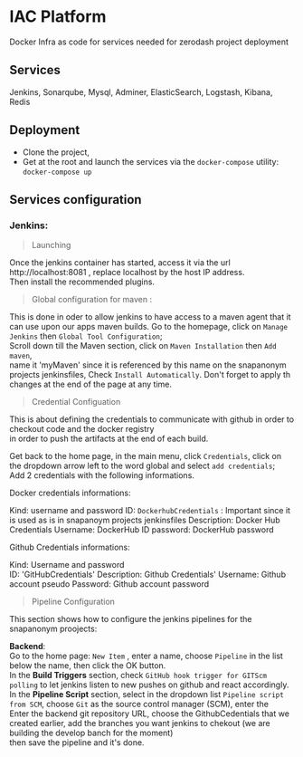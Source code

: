 # IAC Platform
Docker Infra as code for services needed for zerodash project deployment

## Services           
Jenkins, Sonarqube, Mysql, Adminer, ElasticSearch, Logstash, Kibana, Redis 

## Deployment       
* Clone the project,      
* Get at the root and launch the services via the `docker-compose` utility:
`docker-compose up`


## Services configuration    
### Jenkins:

> Launching    

Once the jenkins container has started, access it via the url http://localhost:8081 , replace localhost by the host IP address.   
Then install the recommended plugins.    

> Global configuration for maven : 

This is done in oder to allow jenkins to have access to a maven agent that it can use upon our apps maven builds.
Go to the homepage, click on `Manage Jenkins` then `Global Tool Configuration`;    
Scroll down till the Maven section, click on `Maven Installation` then `Add maven`,    
name it 'myMaven' since it is referenced by this name on the snapanonym projects jenkinsfiles,
Check `Install Automatically`. Don't forget to apply th changes at the end of the page at any time.

> Credential Configuation   

This is about defining the credentials to communicate with github in order to checkout code and the docker registry    
in order to push the artifacts at the end of each build.    

Get back to  the home page, in the main menu, click `Credentials`, click on the dropdown arrow left to the word global and select `add credentials`;    
Add 2 credentials with the following informations.

Docker credentials informations:    

Kind: username and password
ID: `DockerhubCredentials`  : Important since it is used as is in snapanoym projects jenkinsfiles
Description: Docker Hub Credentials
Username: DockerHub ID
password: DockerHub password    

Github Credentials informations:    

Kind: Username and password    
ID: 'GitHubCredentials'
Description: Github Credentials'
Username: Github account pseudo
Password: Github account password   


> Pipeline Configuration

This section shows how to configure the jenkins pipelines for the snapanonym proojects:

**Backend**:    
Go to the home page:
`New Item` , enter a name, choose `Pipeline` in the list below the name, then click the OK button.    
In the **Build Triggers** section, check `GitHub hook trigger for GITScm polling` to let jenkins listen to new pushes on github and react accordingly.   
In the **Pipeline Script** section, select in the dropdown list `Pipeline script from SCM`, choose `Git` as the source control manager (SCM), enter the     
Enter the backend git repository URL, choose the GithubCedentials that we created earlier, add the branches you want jenkins to chekout (we are building the develop banch for the moment)    
then save the pipeline and it's done.




